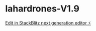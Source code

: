 # lahardrones-V1.9

[Edit in StackBlitz next generation editor ⚡️](https://stackblitz.com/~/github.com/shaulhadarn/lahardrones-V1.9)